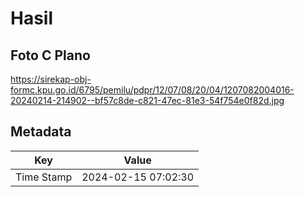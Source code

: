 # Hasil

## Foto C Plano

https://sirekap-obj-formc.kpu.go.id/6795/pemilu/pdpr/12/07/08/20/04/1207082004016-20240214-214902--bf57c8de-c821-47ec-81e3-54f754e0f82d.jpg


## Metadata

| Key        | Value               |
| ---------- | ------------------- |
| Time Stamp | 2024-02-15 07:02:30 |




